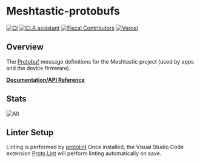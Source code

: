 # Meshtastic-protobufs

[![CI](https://img.shields.io/github/workflow/status/meshtastic/Meshtastic-protobufs/CI?label=actions&logo=github&color=yellow)](https://github.com/meshtastic/Meshtastic-protobufs/actions/workflows/ci.yml)
[![CLA assistant](https://cla-assistant.io/readme/badge/meshtastic/Meshtastic-protobufs)](https://cla-assistant.io/meshtastic/Meshtastic-protobufs)
[![Fiscal Contributors](https://opencollective.com/meshtastic/tiers/badge.svg?label=Fiscal%20Contributors&color=deeppink)](https://opencollective.com/meshtastic/)
[![Vercel](https://img.shields.io/static/v1?label=Powered%20by&message=Vercel&style=flat&logo=vercel&color=000000)](https://vercel.com?utm_source=meshtastic&utm_campaign=oss)

## Overview

The [Protobuf](https://developers.google.com/protocol-buffers) message definitions for the Meshtastic project (used by apps and the device firmware).

**[Documentation/API Reference](https://meshtastic.org/docs/developers/protobufs/api)**

## Stats

![Alt](https://repobeats.axiom.co/api/embed/22ac2d1a4668b8a5fc7832e8800c0e528a45d78a.svg "Repobeats analytics image")

## Linter Setup
Linting is performed by [protolint](https://github.com/yoheimuta/protolint)
Once installed, the Visual Studio Code extension [Proto Lint](https://marketplace.visualstudio.com/items?itemName=Plex.vscode-protolint) will perform linting automatically on save.
